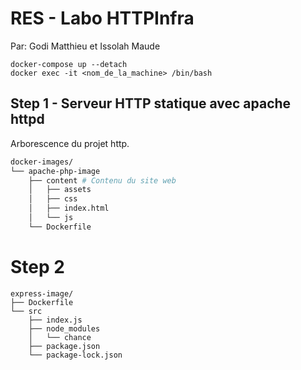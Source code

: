 # RES - Labo HTTPInfra

Par: Godi Matthieu et Issolah Maude



````
docker-compose up --detach
docker exec -it <nom_de_la_machine> /bin/bash
````



## Step 1 -  Serveur HTTP statique avec apache httpd

Arborescence du projet http.

````bash
docker-images/
└── apache-php-image
    ├── content # Contenu du site web
    │   ├── assets
    │   ├── css
    │   ├── index.html
    │   └── js
    └── Dockerfile

````



# Step 2

````
express-image/
├── Dockerfile
└── src
    ├── index.js
    ├── node_modules
    │   └── chance
    ├── package.json
    └── package-lock.json

````

